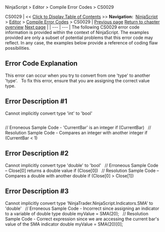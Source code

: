﻿
NinjaScript > Editor > Compile Error Codes > CS0029

CS0029
| << [Click to Display Table of Contents](cs0029.md) >> **Navigation:**     [NinjaScript](ninjascript.md) > [Editor](editor.md) > [Compile Error Codes](compile_error_codes.md) > CS0029 | [Previous page](cs0021.md) [Return to chapter overview](compile_error_codes.md) [Next page](cs0103.md) |
| --- | --- |
The following CS0029 error code information is provided within the context of NinjaScript. The examples provided are only a subset of potential problems that this error code may reflect. In any case, the examples below provide a reference of coding flaw possibilities.
 
## Error Code Explanation
This error can occur when you try to convert from one 'type' to another 'type'.
 
To fix this error, ensure that you are assigning the correct value type.
## 
## Error Description #1 
Cannot implicitly convert type 'int' to 'bool'
## 
// Erroneous Sample Code - 'CurrentBar' is an integer
if (CurrentBar) 
 
// Resolution Sample Code - Compares an integer with another integer
if (CurrentBar < 1) 
 
## Error Description #2 
Cannot implicitly convert type 'double' to 'bool'
 
// Erroneous Sample Code – Close[0] returns a double value
if (Close[0])
 
// Resolution Sample Code – Compares a double with another double
if (Close[0] > Close[1])
 
## Error Description #3 
Cannot implicitly convert type 'NinjaTrader.NinjaScript.Indicators.SMA' to 'double'
 
// Erroneous Sample Code - Incorrect since assigning an indicator to a variable of double type
double myValue = SMA(20);
 
// Resolution Sample Code - Correct expression since we are accessing the current bar's value of the SMA indicator
double myValue = SMA(20)[0];
